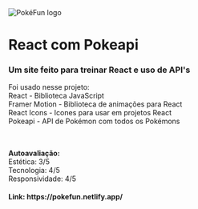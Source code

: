 <img src="https://media.discordapp.net/attachments/844323169900167218/997271449469468763/logo.png" alt="PokéFun logo">

### 

# React com Pokeapi

### Um site feito para treinar React e uso de API's
Foi usado nesse projeto:
<br>
React - Biblioteca JavaScript
<br>
Framer Motion - Biblioteca de animações para React
<br>
React Icons - Icones para usar em projetos React
<br>
Pokeapi - API de Pokémon com todos os Pokémons 
<br>
##
<br>
<b>Autoavaliação:</b>
<br>
Estética: 3/5
<br>
Tecnologia: 4/5
<br>
Responsividade: 4/5
<br>
<div>
  <h4>Link: https://pokefun.netlify.app/ <a href="https://pokefun.netlify.app/" label="_blank"></a></h4>
</div>
